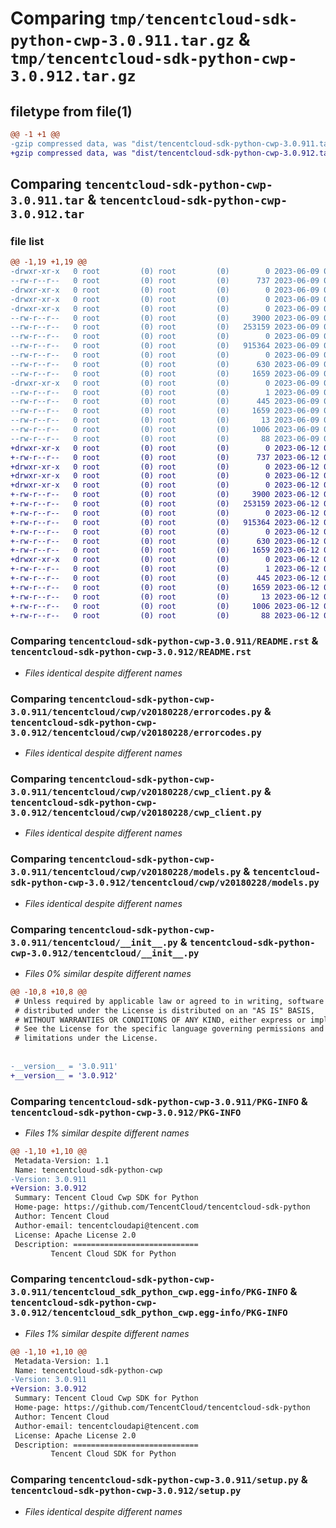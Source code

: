 # Comparing `tmp/tencentcloud-sdk-python-cwp-3.0.911.tar.gz` & `tmp/tencentcloud-sdk-python-cwp-3.0.912.tar.gz`

## filetype from file(1)

```diff
@@ -1 +1 @@
-gzip compressed data, was "dist/tencentcloud-sdk-python-cwp-3.0.911.tar", last modified: Fri Jun  9 02:16:55 2023, max compression
+gzip compressed data, was "dist/tencentcloud-sdk-python-cwp-3.0.912.tar", last modified: Mon Jun 12 03:01:11 2023, max compression
```

## Comparing `tencentcloud-sdk-python-cwp-3.0.911.tar` & `tencentcloud-sdk-python-cwp-3.0.912.tar`

### file list

```diff
@@ -1,19 +1,19 @@
-drwxr-xr-x   0 root         (0) root         (0)        0 2023-06-09 02:16:55.000000 tencentcloud-sdk-python-cwp-3.0.911/
--rw-r--r--   0 root         (0) root         (0)      737 2023-06-09 02:16:55.000000 tencentcloud-sdk-python-cwp-3.0.911/README.rst
-drwxr-xr-x   0 root         (0) root         (0)        0 2023-06-09 02:16:55.000000 tencentcloud-sdk-python-cwp-3.0.911/tencentcloud/
-drwxr-xr-x   0 root         (0) root         (0)        0 2023-06-09 02:16:55.000000 tencentcloud-sdk-python-cwp-3.0.911/tencentcloud/cwp/
-drwxr-xr-x   0 root         (0) root         (0)        0 2023-06-09 02:16:55.000000 tencentcloud-sdk-python-cwp-3.0.911/tencentcloud/cwp/v20180228/
--rw-r--r--   0 root         (0) root         (0)     3900 2023-06-09 02:16:55.000000 tencentcloud-sdk-python-cwp-3.0.911/tencentcloud/cwp/v20180228/errorcodes.py
--rw-r--r--   0 root         (0) root         (0)   253159 2023-06-09 02:16:55.000000 tencentcloud-sdk-python-cwp-3.0.911/tencentcloud/cwp/v20180228/cwp_client.py
--rw-r--r--   0 root         (0) root         (0)        0 2023-06-09 02:16:55.000000 tencentcloud-sdk-python-cwp-3.0.911/tencentcloud/cwp/v20180228/__init__.py
--rw-r--r--   0 root         (0) root         (0)   915364 2023-06-09 02:16:55.000000 tencentcloud-sdk-python-cwp-3.0.911/tencentcloud/cwp/v20180228/models.py
--rw-r--r--   0 root         (0) root         (0)        0 2023-06-09 02:16:55.000000 tencentcloud-sdk-python-cwp-3.0.911/tencentcloud/cwp/__init__.py
--rw-r--r--   0 root         (0) root         (0)      630 2023-06-09 02:16:55.000000 tencentcloud-sdk-python-cwp-3.0.911/tencentcloud/__init__.py
--rw-r--r--   0 root         (0) root         (0)     1659 2023-06-09 02:16:55.000000 tencentcloud-sdk-python-cwp-3.0.911/PKG-INFO
-drwxr-xr-x   0 root         (0) root         (0)        0 2023-06-09 02:16:55.000000 tencentcloud-sdk-python-cwp-3.0.911/tencentcloud_sdk_python_cwp.egg-info/
--rw-r--r--   0 root         (0) root         (0)        1 2023-06-09 02:16:55.000000 tencentcloud-sdk-python-cwp-3.0.911/tencentcloud_sdk_python_cwp.egg-info/dependency_links.txt
--rw-r--r--   0 root         (0) root         (0)      445 2023-06-09 02:16:55.000000 tencentcloud-sdk-python-cwp-3.0.911/tencentcloud_sdk_python_cwp.egg-info/SOURCES.txt
--rw-r--r--   0 root         (0) root         (0)     1659 2023-06-09 02:16:55.000000 tencentcloud-sdk-python-cwp-3.0.911/tencentcloud_sdk_python_cwp.egg-info/PKG-INFO
--rw-r--r--   0 root         (0) root         (0)       13 2023-06-09 02:16:55.000000 tencentcloud-sdk-python-cwp-3.0.911/tencentcloud_sdk_python_cwp.egg-info/top_level.txt
--rw-r--r--   0 root         (0) root         (0)     1006 2023-06-09 02:16:55.000000 tencentcloud-sdk-python-cwp-3.0.911/setup.py
--rw-r--r--   0 root         (0) root         (0)       88 2023-06-09 02:16:55.000000 tencentcloud-sdk-python-cwp-3.0.911/setup.cfg
+drwxr-xr-x   0 root         (0) root         (0)        0 2023-06-12 03:01:11.000000 tencentcloud-sdk-python-cwp-3.0.912/
+-rw-r--r--   0 root         (0) root         (0)      737 2023-06-12 03:01:11.000000 tencentcloud-sdk-python-cwp-3.0.912/README.rst
+drwxr-xr-x   0 root         (0) root         (0)        0 2023-06-12 03:01:11.000000 tencentcloud-sdk-python-cwp-3.0.912/tencentcloud/
+drwxr-xr-x   0 root         (0) root         (0)        0 2023-06-12 03:01:11.000000 tencentcloud-sdk-python-cwp-3.0.912/tencentcloud/cwp/
+drwxr-xr-x   0 root         (0) root         (0)        0 2023-06-12 03:01:11.000000 tencentcloud-sdk-python-cwp-3.0.912/tencentcloud/cwp/v20180228/
+-rw-r--r--   0 root         (0) root         (0)     3900 2023-06-12 03:01:11.000000 tencentcloud-sdk-python-cwp-3.0.912/tencentcloud/cwp/v20180228/errorcodes.py
+-rw-r--r--   0 root         (0) root         (0)   253159 2023-06-12 03:01:11.000000 tencentcloud-sdk-python-cwp-3.0.912/tencentcloud/cwp/v20180228/cwp_client.py
+-rw-r--r--   0 root         (0) root         (0)        0 2023-06-12 03:01:11.000000 tencentcloud-sdk-python-cwp-3.0.912/tencentcloud/cwp/v20180228/__init__.py
+-rw-r--r--   0 root         (0) root         (0)   915364 2023-06-12 03:01:11.000000 tencentcloud-sdk-python-cwp-3.0.912/tencentcloud/cwp/v20180228/models.py
+-rw-r--r--   0 root         (0) root         (0)        0 2023-06-12 03:01:11.000000 tencentcloud-sdk-python-cwp-3.0.912/tencentcloud/cwp/__init__.py
+-rw-r--r--   0 root         (0) root         (0)      630 2023-06-12 03:01:11.000000 tencentcloud-sdk-python-cwp-3.0.912/tencentcloud/__init__.py
+-rw-r--r--   0 root         (0) root         (0)     1659 2023-06-12 03:01:11.000000 tencentcloud-sdk-python-cwp-3.0.912/PKG-INFO
+drwxr-xr-x   0 root         (0) root         (0)        0 2023-06-12 03:01:11.000000 tencentcloud-sdk-python-cwp-3.0.912/tencentcloud_sdk_python_cwp.egg-info/
+-rw-r--r--   0 root         (0) root         (0)        1 2023-06-12 03:01:11.000000 tencentcloud-sdk-python-cwp-3.0.912/tencentcloud_sdk_python_cwp.egg-info/dependency_links.txt
+-rw-r--r--   0 root         (0) root         (0)      445 2023-06-12 03:01:11.000000 tencentcloud-sdk-python-cwp-3.0.912/tencentcloud_sdk_python_cwp.egg-info/SOURCES.txt
+-rw-r--r--   0 root         (0) root         (0)     1659 2023-06-12 03:01:11.000000 tencentcloud-sdk-python-cwp-3.0.912/tencentcloud_sdk_python_cwp.egg-info/PKG-INFO
+-rw-r--r--   0 root         (0) root         (0)       13 2023-06-12 03:01:11.000000 tencentcloud-sdk-python-cwp-3.0.912/tencentcloud_sdk_python_cwp.egg-info/top_level.txt
+-rw-r--r--   0 root         (0) root         (0)     1006 2023-06-12 03:01:11.000000 tencentcloud-sdk-python-cwp-3.0.912/setup.py
+-rw-r--r--   0 root         (0) root         (0)       88 2023-06-12 03:01:11.000000 tencentcloud-sdk-python-cwp-3.0.912/setup.cfg
```

### Comparing `tencentcloud-sdk-python-cwp-3.0.911/README.rst` & `tencentcloud-sdk-python-cwp-3.0.912/README.rst`

 * *Files identical despite different names*

### Comparing `tencentcloud-sdk-python-cwp-3.0.911/tencentcloud/cwp/v20180228/errorcodes.py` & `tencentcloud-sdk-python-cwp-3.0.912/tencentcloud/cwp/v20180228/errorcodes.py`

 * *Files identical despite different names*

### Comparing `tencentcloud-sdk-python-cwp-3.0.911/tencentcloud/cwp/v20180228/cwp_client.py` & `tencentcloud-sdk-python-cwp-3.0.912/tencentcloud/cwp/v20180228/cwp_client.py`

 * *Files identical despite different names*

### Comparing `tencentcloud-sdk-python-cwp-3.0.911/tencentcloud/cwp/v20180228/models.py` & `tencentcloud-sdk-python-cwp-3.0.912/tencentcloud/cwp/v20180228/models.py`

 * *Files identical despite different names*

### Comparing `tencentcloud-sdk-python-cwp-3.0.911/tencentcloud/__init__.py` & `tencentcloud-sdk-python-cwp-3.0.912/tencentcloud/__init__.py`

 * *Files 0% similar despite different names*

```diff
@@ -10,8 +10,8 @@
 # Unless required by applicable law or agreed to in writing, software
 # distributed under the License is distributed on an "AS IS" BASIS,
 # WITHOUT WARRANTIES OR CONDITIONS OF ANY KIND, either express or implied.
 # See the License for the specific language governing permissions and
 # limitations under the License.
 
 
-__version__ = '3.0.911'
+__version__ = '3.0.912'
```

### Comparing `tencentcloud-sdk-python-cwp-3.0.911/PKG-INFO` & `tencentcloud-sdk-python-cwp-3.0.912/PKG-INFO`

 * *Files 1% similar despite different names*

```diff
@@ -1,10 +1,10 @@
 Metadata-Version: 1.1
 Name: tencentcloud-sdk-python-cwp
-Version: 3.0.911
+Version: 3.0.912
 Summary: Tencent Cloud Cwp SDK for Python
 Home-page: https://github.com/TencentCloud/tencentcloud-sdk-python
 Author: Tencent Cloud
 Author-email: tencentcloudapi@tencent.com
 License: Apache License 2.0
 Description: ============================
         Tencent Cloud SDK for Python
```

### Comparing `tencentcloud-sdk-python-cwp-3.0.911/tencentcloud_sdk_python_cwp.egg-info/PKG-INFO` & `tencentcloud-sdk-python-cwp-3.0.912/tencentcloud_sdk_python_cwp.egg-info/PKG-INFO`

 * *Files 1% similar despite different names*

```diff
@@ -1,10 +1,10 @@
 Metadata-Version: 1.1
 Name: tencentcloud-sdk-python-cwp
-Version: 3.0.911
+Version: 3.0.912
 Summary: Tencent Cloud Cwp SDK for Python
 Home-page: https://github.com/TencentCloud/tencentcloud-sdk-python
 Author: Tencent Cloud
 Author-email: tencentcloudapi@tencent.com
 License: Apache License 2.0
 Description: ============================
         Tencent Cloud SDK for Python
```

### Comparing `tencentcloud-sdk-python-cwp-3.0.911/setup.py` & `tencentcloud-sdk-python-cwp-3.0.912/setup.py`

 * *Files identical despite different names*

